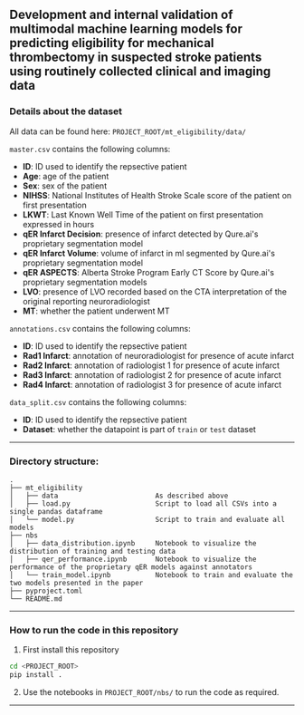 ## Development and internal validation of multimodal machine learning models for predicting eligibility for mechanical thrombectomy in suspected stroke patients using routinely collected clinical and imaging data

<!-- This repository contains the code and data required to reproduce the results in the following manuscript:

**Full title**: Development and internal validation of multimodal machine learning models for predicting eligibility for mechanical thrombectomy in suspected stroke patients using routinely collected clinical and imaging data  
**Short title**: Multimodal machine learning models for predicting mechanical thrombectomy eligibility  
**Authors**: Arjun Agarwal, Nirman Bharti, Tamaghna Ghosh, Satish Golla, Navpreet K. Bains, Rashi Chamadia, Dennis Robert, Preetham Putha, Adnan I. Qureshi  
**DOI**:  
**Link**:  

--- -->

### Details about the dataset

All data can be found here: `PROJECT_ROOT/mt_eligibility/data/`


`master.csv` contains the following columns:
- **ID**: ID used to identify the repsective patient
- **Age**: age of the patient
- **Sex**: sex of the patient
- **NIHSS**: National Institutes of Health Stroke Scale score of the patient on first presentation
- **LKWT**: Last Known Well Time of the patient on first presentation expressed in hours
- **qER Infarct Decision**: presence of infarct detected by Qure.ai's proprietary segmentation model
- **qER Infarct Volume**: volume of infarct in ml segmented by Qure.ai's proprietary segmentation model
- **qER ASPECTS**: Alberta Stroke Program Early CT Score by Qure.ai's proprietary segmentation models
- **LVO**: presence of LVO recorded based on the CTA interpretation of the original reporting neuroradiologist
- **MT**: whether the patient underwent MT


`annotations.csv` contains the following columns:
- **ID**: ID used to identify the repsective patient
- **Rad1 Infarct**: annotation of neuroradiologist for presence of acute infarct
- **Rad2 Infarct**: annotation of radiologist 1 for presence of acute infarct
- **Rad3 Infarct**: annotation of radiologist 2 for presence of acute infarct
- **Rad4 Infarct**: annotation of radiologist 3 for presence of acute infarct


`data_split.csv` contains the following columns:
- **ID**: ID used to identify the repsective patient
- **Dataset**: whether the datapoint is part of `train` or `test` dataset

---

### Directory structure:
```raw
.
├── mt_eligibility
│   ├── data                        As described above
│   ├── load.py                     Script to load all CSVs into a single pandas dataframe
│   └── model.py                    Script to train and evaluate all models
├── nbs
│   ├── data_distribution.ipynb     Notebook to visualize the distribution of training and testing data
│   ├── qer_performance.ipynb       Notebook to visualize the performance of the proprietary qER models against annotators
│   └── train_model.ipynb           Notebook to train and evaluate the two models presented in the paper
├── pyproject.toml
└── README.md
```

---

### How to run the code in this repository

1) First install this repository
```bash
cd <PROJECT_ROOT>
pip install .
```

2) Use the notebooks in `PROJECT_ROOT/nbs/` to run the code as required.

---